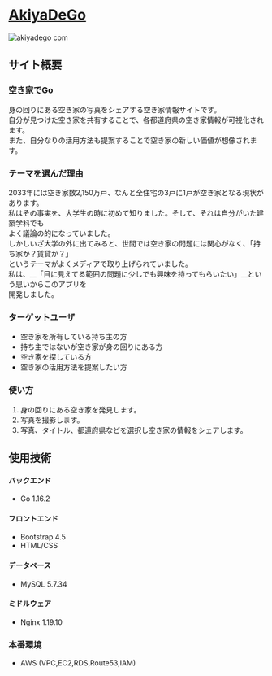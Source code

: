 # [AkiyaDeGo](http://akiyadego.com)

![akiyadego com](https://user-images.githubusercontent.com/43948442/121775846-d3a88f80-cbc4-11eb-9002-47183abe762b.png)

## サイト概要

### [空き家でGo](http://akiyadego.com)<br>

身の回りにある空き家の写真をシェアする空き家情報サイトです。<br>
自分が見つけた空き家を共有することで、各都道府県の空き家情報が可視化されます。<br>
また、自分なりの活用方法も提案することで空き家の新しい価値が想像されます。<br>

### テーマを選んだ理由

2033年には空き家数2,150万戸、なんと全住宅の3戸に1戸が空き家となる現状があります。<br>
私はその事実を、大学生の時に初めて知りました。そして、それは自分がいた建築学科でも<br>
よく議論の的になっていました。<br>
しかしいざ大学の外に出てみると、世間では空き家の問題には関心がなく、「持ち家か？賃貸か？」<br>
というテーマがよくメディアで取り上げられていました。<br>
私は、__「目に見えてる範囲の問題に少しでも興味を持ってもらいたい」__という思いからこのアプリを<br>
開発しました。<br>

### ターゲットユーザ

- 空き家を所有している持ち主の方
- 持ち主ではないが空き家が身の回りにある方
- 空き家を探している方
- 空き家の活用方法を提案したい方

### 使い方
1. 身の回りにある空き家を発見します。
2. 写真を撮影します。
3. 写真、タイトル、都道府県などを選択し空き家の情報をシェアします。

## 使用技術
#### バックエンド
- Go 1.16.2
#### フロントエンド
- Bootstrap 4.5
- HTML/CSS
#### データベース
- MySQL 5.7.34
#### ミドルウェア
- Nginx 1.19.10
### 本番環境
- AWS (VPC,EC2,RDS,Route53,IAM)
